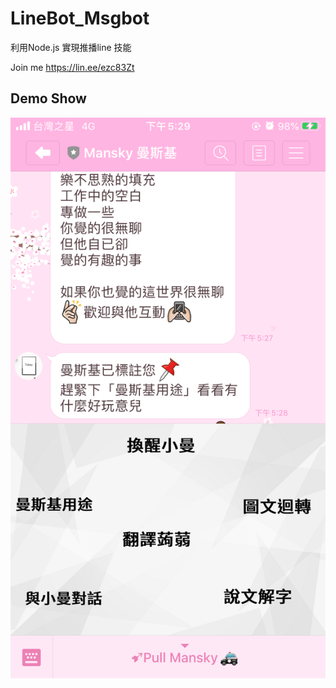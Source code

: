 # LineBot_Msgbot
利用Node.js 實現推播line 技能 

Join me
https://lin.ee/ezc83Zt 
[](https://github.com/tobeywang/LineBot_Msgbot/blob/master/line%20join.png?raw=true)

Demo Show
---
![](https://github.com/tobeywang/LineBot_Msgbot/blob/master/IMG_1222.PNG?raw=true)
